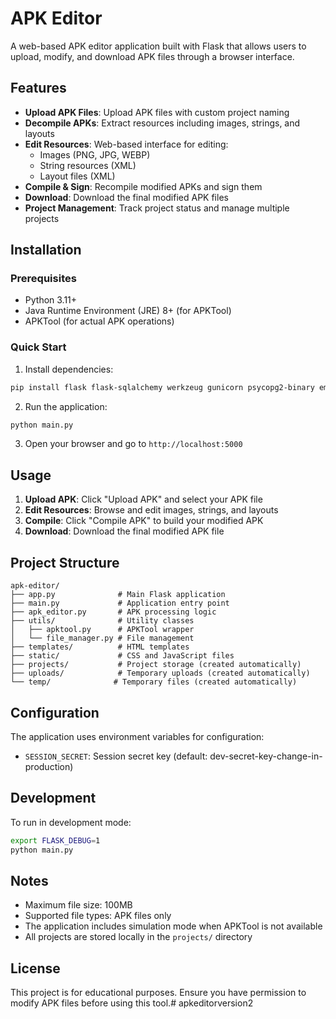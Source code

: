# APK Editor

A web-based APK editor application built with Flask that allows users to upload, modify, and download APK files through a browser interface.

## Features

- **Upload APK Files**: Upload APK files with custom project naming
- **Decompile APKs**: Extract resources including images, strings, and layouts
- **Edit Resources**: Web-based interface for editing:
  - Images (PNG, JPG, WEBP)
  - String resources (XML)
  - Layout files (XML)
- **Compile & Sign**: Recompile modified APKs and sign them
- **Download**: Download the final modified APK files
- **Project Management**: Track project status and manage multiple projects

## Installation

### Prerequisites

- Python 3.11+
- Java Runtime Environment (JRE) 8+ (for APKTool)
- APKTool (for actual APK operations)

### Quick Start

1. Install dependencies:
```bash
pip install flask flask-sqlalchemy werkzeug gunicorn psycopg2-binary email-validator
```

2. Run the application:
```bash
python main.py
```

3. Open your browser and go to `http://localhost:5000`

## Usage

1. **Upload APK**: Click "Upload APK" and select your APK file
2. **Edit Resources**: Browse and edit images, strings, and layouts
3. **Compile**: Click "Compile APK" to build your modified APK
4. **Download**: Download the final modified APK file

## Project Structure

```
apk-editor/
├── app.py              # Main Flask application
├── main.py             # Application entry point
├── apk_editor.py       # APK processing logic
├── utils/              # Utility classes
│   ├── apktool.py      # APKTool wrapper
│   └── file_manager.py # File management
├── templates/          # HTML templates
├── static/             # CSS and JavaScript files
├── projects/           # Project storage (created automatically)
├── uploads/            # Temporary uploads (created automatically)
└── temp/              # Temporary files (created automatically)
```

## Configuration

The application uses environment variables for configuration:

- `SESSION_SECRET`: Session secret key (default: dev-secret-key-change-in-production)

## Development

To run in development mode:

```bash
export FLASK_DEBUG=1
python main.py
```

## Notes

- Maximum file size: 100MB
- Supported file types: APK files only
- The application includes simulation mode when APKTool is not available
- All projects are stored locally in the `projects/` directory

## License

This project is for educational purposes. Ensure you have permission to modify APK files before using this tool.# apkeditorversion2

